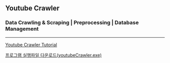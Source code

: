 ## Youtube Crawler
### Data Crawling & Scraping | Preprocessing | Database Management
---
  
[Youtube Crawler Tutorial](https://olivine-wasabi-3fc.notion.site/DataManager-Tutorial-f093d41ef86748399f377d6359e18714)
  
[프로그램 실행파일 다운로드(youtubeCrawler.exe)](https://drive.google.com/file/d/1UOSebjt6qwn9PDJC8v-dcSCGWu9TRk4m/view?usp=sharing)